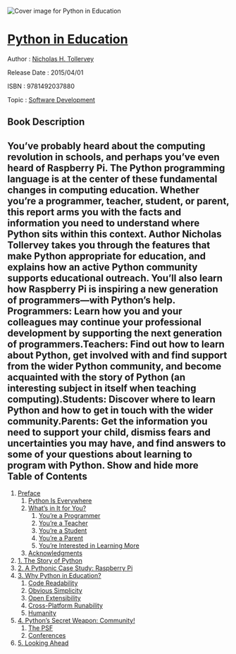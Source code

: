![Cover image for Python in Education](https://imgdetail.ebookreading.net/cover/cover/software_development/EB9781492037880.jpg)

[Python in Education](https://ebookreading.net/view/book/Python+in+Education-EB9781492037880_1.html "Python in Education")
====================================================================================================================

Author : [Nicholas H. Tollervey](https://ebookreading.net/search/author/Nicholas+H.+Tollervey)

Release Date : 2015/04/01

ISBN : 9781492037880

Topic : [Software Development](https://ebookreading.net/search/category/software-development)

Book Description
-----------------

 You’ve probably heard about the computing revolution in schools, and perhaps you’ve even heard of Raspberry Pi. The Python programming language is at the center of these fundamental changes in computing education. Whether you’re a programmer, teacher, student, or parent, this report arms you with the facts and information you need to understand where Python sits within this context.
Author Nicholas Tollervey takes you through the features that make Python appropriate for education, and explains how an active Python community supports educational outreach. You’ll also learn how Raspberry Pi is inspiring a new generation of programmers—with Python’s help.
Programmers: Learn how you and your colleagues may continue your professional development by supporting the next generation of programmers.Teachers: Find out how to learn about Python, get involved with and find support from the wider Python community, and become acquainted with the story of Python (an interesting subject in itself when teaching computing).Students: Discover where to learn Python and how to get in touch with the wider community.Parents: Get the information you need to support your child, dismiss fears and uncertainties you may have, and find answers to some of your questions about learning to program with Python.        Show and hide more                
Table of Contents
-----------------

1. [Preface](https://ebookreading.net/view/book/Python+in+Education-EB9781492037880_5.html#idm40208)
    1. [Python Is Everywhere](https://ebookreading.net/view/book/Python+in+Education-EB9781492037880_5.html#idm800640)
    1. [What’s in It for You?](https://ebookreading.net/view/book/Python+in+Education-EB9781492037880_5.html#idm800384)
        1. [You’re a Programmer](https://ebookreading.net/view/book/Python+in+Education-EB9781492037880_5.html#idm795456)
        1. [You’re a Teacher](https://ebookreading.net/view/book/Python+in+Education-EB9781492037880_5.html#idm467312)
        1. [You’re a Student](https://ebookreading.net/view/book/Python+in+Education-EB9781492037880_5.html#idm461776)
        1. [You’re a Parent](https://ebookreading.net/view/book/Python+in+Education-EB9781492037880_5.html#idm454448)
        1. [You’re Interested in Learning More](https://ebookreading.net/view/book/Python+in+Education-EB9781492037880_5.html#idm460752)
    1. [Acknowledgments](https://ebookreading.net/view/book/Python+in+Education-EB9781492037880_5.html#idm466384)
1. [1. The Story of Python](https://ebookreading.net/view/book/Python+in+Education-EB9781492037880_6.html#idm36640)
1. [2. A Pythonic Case Study: Raspberry Pi](https://ebookreading.net/view/book/Python+in+Education-EB9781492037880_7.html#pythonic-case-study)
1. [3. Why Python in Education?](https://ebookreading.net/view/book/Python+in+Education-EB9781492037880_8.html#idm1969408)
    1. [Code Readability](https://ebookreading.net/view/book/Python+in+Education-EB9781492037880_8.html#idm1971168)
    1. [Obvious Simplicity](https://ebookreading.net/view/book/Python+in+Education-EB9781492037880_8.html#idm159616)
    1. [Open Extensibility](https://ebookreading.net/view/book/Python+in+Education-EB9781492037880_8.html#idm152816)
    1. [Cross-Platform Runability](https://ebookreading.net/view/book/Python+in+Education-EB9781492037880_8.html#idm139216)
    1. [Humanity](https://ebookreading.net/view/book/Python+in+Education-EB9781492037880_8.html#idm113584)
1. [4. Python’s Secret Weapon: Community!](https://ebookreading.net/view/book/Python+in+Education-EB9781492037880_9.html#idm1475168)
    1. [The PSF](https://ebookreading.net/view/book/Python+in+Education-EB9781492037880_9.html#idm1461680)
    1. [Conferences](https://ebookreading.net/view/book/Python+in+Education-EB9781492037880_9.html#idm1465872)
1. [5. Looking Ahead](https://ebookreading.net/view/book/Python+in+Education-EB9781492037880_10.html#idm1451984)
